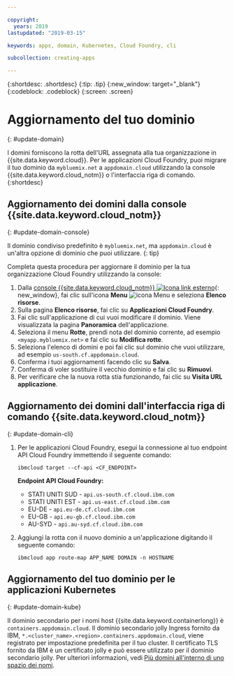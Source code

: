 ```yaml
---

copyright:
  years: 2019
lastupdated: "2019-03-15"

keywords: apps, domain, Kubernetes, Cloud Foundry, cli

subcollection: creating-apps

---
```


{:shortdesc: .shortdesc}
{:tip: .tip}
{:new_window: target="_blank"}
{:codeblock: .codeblock}
{:screen: .screen}

# Aggiornamento del tuo dominio
{: #update-domain}

I domini forniscono la rotta dell'URL assegnata alla tua organizzazione in {{site.data.keyword.cloud}}. Per le applicazioni Cloud Foundry, puoi migrare il tuo dominio da `mybluemix.net` a `appdomain.cloud` utilizzando la console {{site.data.keyword.cloud_notm}} o l'interfaccia riga di comando.
{:shortdesc}

## Aggiornamento dei domini dalla console {{site.data.keyword.cloud_notm}} 
{: #update-domain-console}

Il dominio condiviso predefinito è `mybluemix.net`, ma `appdomain.cloud` è un'altra opzione di dominio che puoi utilizzare.
{: tip}

Completa questa procedura per aggiornare il dominio per la tua organizzazione Cloud Foundry utilizzando la console:

1. Dalla [console {{site.data.keyword.cloud_notm}} ![Icona link esterno](../icons/launch-glyph.svg "Icona link esterno")](https://{DomainName}){: new_window}, fai clic sull'icona **Menu** ![icona Menu](../icons/icon_hamburger.svg) e seleziona **Elenco risorse**.
2. Sulla pagina **Elenco risorse**, fai clic su **Applicazioni Cloud Foundry**.
3. Fai clic sull'applicazione di cui vuoi modificare il dominio. Viene visualizzata la pagina **Panoramica** dell'applicazione.
4. Seleziona il menu **Rotte**, prendi nota del dominio corrente, ad esempio `<myapp.mybluemix.net>` e fai clic su **Modifica rotte**.
5. Seleziona l'elenco di domini e poi fai clic sul dominio che vuoi utilizzare, ad esempio `us-south.cf.appdomain.cloud`.
6. Conferma i tuoi aggiornamenti facendo clic su **Salva**.
7. Conferma di voler sostituire il vecchio dominio e fai clic su **Rimuovi**.
8. Per verificare che la nuova rotta stia funzionando, fai clic su **Visita URL applicazione**.

## Aggiornamento dei domini dall'interfaccia riga di comando {{site.data.keyword.cloud_notm}} 
{: #update-domain-cli}

1. Per le applicazioni Cloud Foundry, esegui la connessione al tuo endpoint API Cloud Foundry immettendo il seguente comando:
   ```
   ibmcloud target --cf-api <CF_ENDPOINT>
   ```
   
   **Endpoint API Cloud Foundry:**
   * STATI UNITI SUD - `api.us-south.cf.cloud.ibm.com`
   * STATI UNITI EST - `api.us-east.cf.cloud.ibm.com`
   * EU-DE - `api.eu-de.cf.cloud.ibm.com`
   * EU-GB - `api.eu-gb.cf.cloud.ibm.com`
   * AU-SYD - `api.au-syd.cf.cloud.ibm.com`

2. Aggiungi la rotta con il nuovo dominio a un'applicazione digitando il seguente comando:
   ```
   ibmcloud app route-map APP_NAME DOMAIN -n HOSTNAME
   ```

## Aggiornamento del tuo dominio per le applicazioni Kubernetes
{: #update-domain-kube}

Il dominio secondario per i nomi host {{site.data.keyword.containerlong}} è `containers.appdomain.cloud`. Il dominio secondario jolly Ingress fornito da IBM, `*.<cluster_name>.<region>.containers.appdomain.cloud`, viene registrato per impostazione predefinita per il tuo cluster. Il certificato TLS fornito da IBM è un certificato jolly e può essere utilizzato per il dominio secondario jolly. Per ulteriori informazioni, vedi [Più domini all'interno di uno spazio dei nomi](/docs/containers?topic=containers-ingress#multi-domains).
